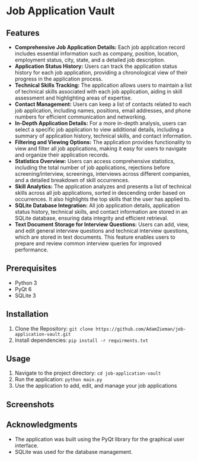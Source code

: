 # Job Application Vault

<!--Application Description-->

## Features

<!--An unordered list of features-->
- **Comprehensive Job Application Details:** Each job application record includes essential information such as company, position, location, employment status, city, state, and a detailed job description.
- **Application Status History:** Users can track the application status history for each job application, providing a chronological view of their progress in the application process.
- **Technical Skills Tracking:** The application allows users to maintain a list of technical skills associated with each job application, aiding in skill assessment and highlighting areas of expertise.
- **Contact Management:** Users can keep a list of contacts related to each job application, including names, positions, email addresses, and phone numbers for efficient communication and networking.
- **In-Depth Application Details:** For a more in-depth analysis, users can select a specific job application to view additional details, including a summary of application history, technical skills, and contact information.
- **Filtering and Viewing Options:** The application provides functionality to view and filter all job applications, making it easy for users to navigate and organize their application records.
- **Statistics Overview:** Users can access comprehensive statistics, including the total number of job applications, rejections before screening/interview, screenings, interviews across different companies, and a detailed breakdown of skill occurrences.
- **Skill Analytics:** The application analyzes and presents a list of technical skills across all job applications, sorted in descending order based on occurrences. It also highlights the top skills that the user has applied to.
- **SQLite Database Integration:** All job application details, application status history, technical skills, and contact information are stored in an SQLite database, ensuring data integrity and efficient retrieval.
- **Text Document Storage for Interview Questions:** Users can add, view, and edit general interview questions and technical interview questions, which are stored in text documents. This feature enables users to prepare and review common interview queries for improved performance.

## Prerequisites

- Python 3
- PyQt 6
- SQLite 3

## Installation

1. Clone the Repository: `git clone https://github.com/AdamZieman/job-application-vault.git`
2. Install dependencies: `pip install -r requirments.txt`

## Usage

1. Navigate to the project directory: `cd job-application-vault`
2. Run the application: `python main.py`
3. Use the application to add, edit, and manage your job applications

## Screenshots

<!--Screenshots of the application-->

## Acknowledgments

- The application was built using the PyQt library for the graphical user interface.
- SQLite was used for the database management.
